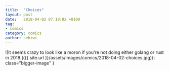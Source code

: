 ```yaml
---
title:  "Choices"
layout: post
date:   2018-04-02 07:19:02 +0100
tag:
- comics
category: comics
author: sebiwi
---
```


![It seems crazy to look like a moron if you're not doing either golang or rust in 2018.]({{ site.url }}/assets/images/comics/2018-04-02-choices.jpg){: class="bigger-image" }
